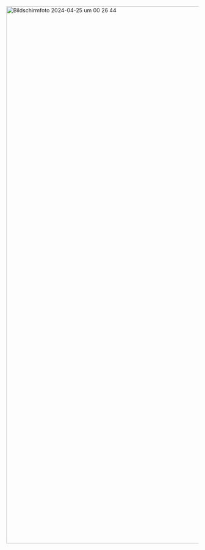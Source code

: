 <img width="1408" alt="Bildschirmfoto 2024-04-25 um 00 26 44" src="https://github.com/SI-Classroom-Batch-013/android-abschluss-PascalAllekotte/assets/148057928/6c459b95-e261-4c33-b2cc-9804f1414164">
